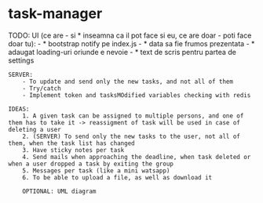 # task-manager

TODO: 
	UI (ce are - si * inseamna ca il pot face si eu, ce are doar - poti face doar tu):
		- * bootstrap notify pe index.js
		- * data sa fie frumos prezentata
		- * adaugat loading-uri oriunde e nevoie
		- * text de scris pentru partea de settings

	SERVER:
		- To update and send only the new tasks, and not all of them
		- Try/catch
		- Implement token and tasksMOdified variables checking with redis

	IDEAS:
        1. A given task can be assigned to multiple persons, and one of them has to take it -> reassigment of task will be used in case of deleting a user
		2. (SERVER) To send only the new tasks to the user, not all of them, when the task list has changed
        3. Have sticky notes per task
        4. Send mails when approaching the deadline, when task deleted or when a user dropped a task by exiting the group
		5. Messages per task (like a mini watsapp)
		6. To be able to upload a file, as well as download it

		OPTIONAL: UML diagram
